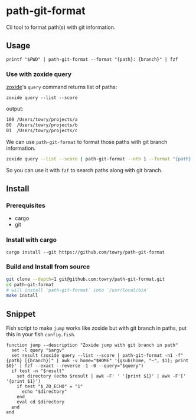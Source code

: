 # path-git-format

Cli tool to format path(s) with git information.

## Usage

```
printf "$PWD" | path-git-format --format "{path}: {branch}" | fzf
```

### Use with zoxide query

[zoxide](https://github.com/ajeetdsouza/zoxide)'s `query` command returns list of paths:

```
zoxide query --list --score
```

output:

```txt
100 /Users/towry/projects/a
80  /Users/towry/projects/b
01  /Users/towry/projects/c
```

We can use `path-git-format` to format those paths with git branch information.

```bash
zoxide query --list --score | path-git-format --nth 1 --format "{path}: {branch}" | fzf
```

So you can use it with `fzf` to search paths along with git branch.

## Install

### Prerequisites

- cargo
- git

### Install with cargo

```
cargo install --git https://github.com/towry/path-git-format
```

### Build and Install from source

```bash
git clone --depth=1 git@github.com:towry/path-git-format.git
cd path-git-format
# will install `path-git-format` into `/usr/local/bin`
make install
```

## Snippet

Fish script to make `jump` works like zoxide but with git branch in paths, put
this in your fish `config.fish`.

```fish
function jump --description "Zoxide jump with git branch in path"
  set -l query "$argv"
  set result (zoxide query --list --score | path-git-format -n1 -f"{path} [{branch}]" | awk -v home="$HOME" '{gsub(home, "~", $1); print $0}' | fzf --exact --reverse -1 -0 --query="$query")
  if test -n "$result"
    set directory (echo $result | awk -F' ' '{print $1}' | awk -F'[' '{print $1}')
    if test "$_ZO_ECHO" = "1"
      echo "$directory"
    end
    eval cd $directory
  end
end
```
